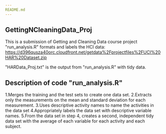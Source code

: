 ```yaml
---
README.md
---
```



## GettingNCleaningData_Proj
This is a submission of Getting and Cleaning Data course project
"run_analysis.R" formats and labels the HCI data:
https://d396qusza40orc.cloudfront.net/getdata%2Fprojectfiles%2FUCI%20HAR%20Dataset.zip 

"HARData_Proj.txt" is the output from "run_analysis.R" with tidy data.

## Description of code "run_analysis.R"
1.Merges the training and the test sets to create one data set.
2.Extracts only the measurements on the mean and standard deviation for each measurement. 
3.Uses descriptive activity names to name the activities in the data set
4.Appropriately labels the data set with descriptive variable names. 
5.From the data set in step 4, creates a second, independent tidy data set with the average of each variable for each activity and each subject.

